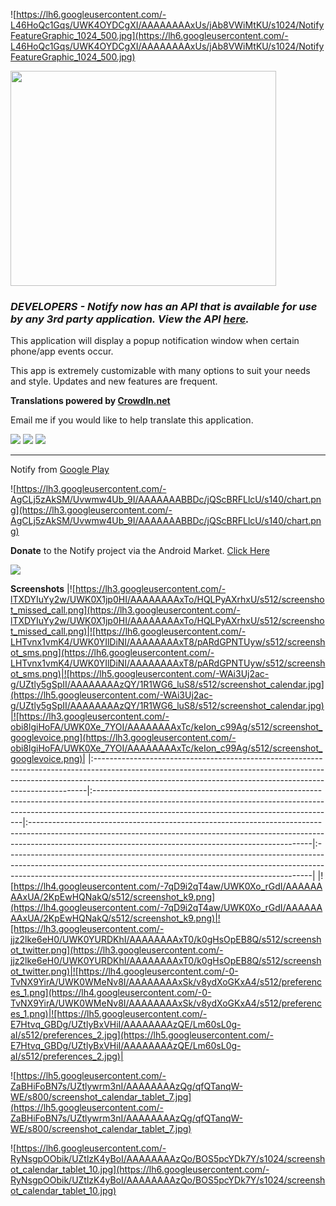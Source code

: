 ![https://lh6.googleusercontent.com/-L46HoQc1Gqs/UWK4OYDCgXI/AAAAAAAAxUs/jAb8VWiMtKU/s1024/NotifyFeatureGraphic_1024_500.jpg](https://lh6.googleusercontent.com/-L46HoQc1Gqs/UWK4OYDCgXI/AAAAAAAAxUs/jAb8VWiMtKU/s1024/NotifyFeatureGraphic_1024_500.jpg)

<a href='http://www.youtube.com/watch?feature=player_embedded&v=N5OCVIWy16c' target='_blank'><img src='http://img.youtube.com/vi/N5OCVIWy16c/0.jpg' width='425' height=344 /></a>

### _**DEVELOPERS** - Notify now has an API that is available for use by any 3rd party application. View the API [here](http://code.google.com/p/droid-notify-api/)._ ###

This application will display a popup notification window when certain phone/app events occur.

This app is extremely customizable with many options to suit your needs and style. Updates and new features are frequent.

**Translations powered by [CrowdIn.net](http://crowdin.net/project/droid-notify/)**

Email me if you would like to help translate this application.

[![](https://lh4.googleusercontent.com/-vn8baDQsRyM/T7ORRzUl-hI/AAAAAAAAf3M/zyE-EWjpZOA/s50/google-plus-250.jpg)](https://plus.google.com/b/106330578986972156117/106330578986972156117/posts) [![](https://lh3.googleusercontent.com/-lwN_RSEylzU/T9tNgb5yiaI/AAAAAAAAgGI/BuU4xGnUroo/s50/facebook_badge.gif)](http://www.facebook.com/droidnotify)
[![](https://lh3.googleusercontent.com/-g23TA8I3nWk/T_r-qSefkgI/AAAAAAAAh2I/S14Hg_S3FQk/s50/TwitterLogoTransparent.png)](https://twitter.com/DroidNotifyApp)


---


Notify from [Google Play](https://play.google.com/store/apps/details?id=apps.droidnotify)

![https://lh3.googleusercontent.com/-AgCLj5zAkSM/Uvwmw4Ub_9I/AAAAAAABBDc/jQScBRFLlcU/s140/chart.png](https://lh3.googleusercontent.com/-AgCLj5zAkSM/Uvwmw4Ub_9I/AAAAAAABBDc/jQScBRFLlcU/s140/chart.png)

**Donate** to the Notify project via the Android Market. [Click Here](https://play.google.com/store/apps/details?id=apps.droidnotifydonate)

[![](https://www.paypalobjects.com/en_US/i/btn/btn_donateCC_LG.gif)](https://www.paypal.com/cgi-bin/webscr?cmd=_s-xclick&hosted_button_id=XV4WLUKUBTMV6)

**Screenshots**
|![https://lh3.googleusercontent.com/-lTXDYIuYy2w/UWK0X1jp0HI/AAAAAAAAxTo/HQLPyAXrhxU/s512/screenshot_missed_call.png](https://lh3.googleusercontent.com/-lTXDYIuYy2w/UWK0X1jp0HI/AAAAAAAAxTo/HQLPyAXrhxU/s512/screenshot_missed_call.png)|![https://lh6.googleusercontent.com/-LHTvnx1vmK4/UWK0YIlDiNI/AAAAAAAAxT8/pARdGPNTUyw/s512/screenshot_sms.png](https://lh6.googleusercontent.com/-LHTvnx1vmK4/UWK0YIlDiNI/AAAAAAAAxT8/pARdGPNTUyw/s512/screenshot_sms.png)|![https://lh5.googleusercontent.com/-WAi3Uj2ac-g/UZtly5gSpII/AAAAAAAAzQY/1R1WG6_luS8/s512/screenshot_calendar.jpg](https://lh5.googleusercontent.com/-WAi3Uj2ac-g/UZtly5gSpII/AAAAAAAAzQY/1R1WG6_luS8/s512/screenshot_calendar.jpg)|![https://lh3.googleusercontent.com/-obi8lgiHoFA/UWK0Xe_7YOI/AAAAAAAAxTc/keIon_c99Ag/s512/screenshot_googlevoice.png](https://lh3.googleusercontent.com/-obi8lgiHoFA/UWK0Xe_7YOI/AAAAAAAAxTc/keIon_c99Ag/s512/screenshot_googlevoice.png)|
|:----------------------------------------------------------------------------------------------------------------------------------------------------------------------------------------------------------------------------------------|:------------------------------------------------------------------------------------------------------------------------------------------------------------------------------------------------------------------------|:----------------------------------------------------------------------------------------------------------------------------------------------------------------------------------------------------------------------------------|:----------------------------------------------------------------------------------------------------------------------------------------------------------------------------------------------------------------------------------------|
|![https://lh4.googleusercontent.com/-7qD9i2qT4aw/UWK0Xo_rGdI/AAAAAAAAxUA/2KpEwHQNakQ/s512/screenshot_k9.png](https://lh4.googleusercontent.com/-7qD9i2qT4aw/UWK0Xo_rGdI/AAAAAAAAxUA/2KpEwHQNakQ/s512/screenshot_k9.png)|![https://lh3.googleusercontent.com/-jjz2lke6eH0/UWK0YURDKhI/AAAAAAAAxT0/k0gHsOpEB8Q/s512/screenshot_twitter.png](https://lh3.googleusercontent.com/-jjz2lke6eH0/UWK0YURDKhI/AAAAAAAAxT0/k0gHsOpEB8Q/s512/screenshot_twitter.png)|![https://lh4.googleusercontent.com/-0-TvNX9YirA/UWK0WMeNv8I/AAAAAAAAxSk/v8ydXoGKxA4/s512/preferences_1.png](https://lh4.googleusercontent.com/-0-TvNX9YirA/UWK0WMeNv8I/AAAAAAAAxSk/v8ydXoGKxA4/s512/preferences_1.png)|![https://lh5.googleusercontent.com/-E7Htvq_GBDg/UZtlyBxVHiI/AAAAAAAAzQE/Lm60sL0g-aI/s512/preferences_2.jpg](https://lh5.googleusercontent.com/-E7Htvq_GBDg/UZtlyBxVHiI/AAAAAAAAzQE/Lm60sL0g-aI/s512/preferences_2.jpg)|

![https://lh5.googleusercontent.com/-ZaBHiFoBN7s/UZtlywrm3nI/AAAAAAAAzQg/qfQTanqW-WE/s800/screenshot_calendar_tablet_7.jpg](https://lh5.googleusercontent.com/-ZaBHiFoBN7s/UZtlywrm3nI/AAAAAAAAzQg/qfQTanqW-WE/s800/screenshot_calendar_tablet_7.jpg)

![https://lh6.googleusercontent.com/-RyNsgpOObik/UZtlzK4yBoI/AAAAAAAAzQo/BOS5pcYDk7Y/s1024/screenshot_calendar_tablet_10.jpg](https://lh6.googleusercontent.com/-RyNsgpOObik/UZtlzK4yBoI/AAAAAAAAzQo/BOS5pcYDk7Y/s1024/screenshot_calendar_tablet_10.jpg)